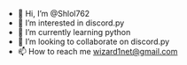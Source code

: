 - 👋 Hi, I’m @Shlol762
- 👀 I’m interested in discord.py
- 🌱 I’m currently learning python
- 💞️ I’m looking to collaborate on discord.py
- 📫 How to reach me wizard1net@gmail.com

<!---
Shlol762/Shlol762 is a ✨ special ✨ repository because its `README.md` (this file) appears on your GitHub profile.
You can click the Preview link to take a look at your changes.
--->
